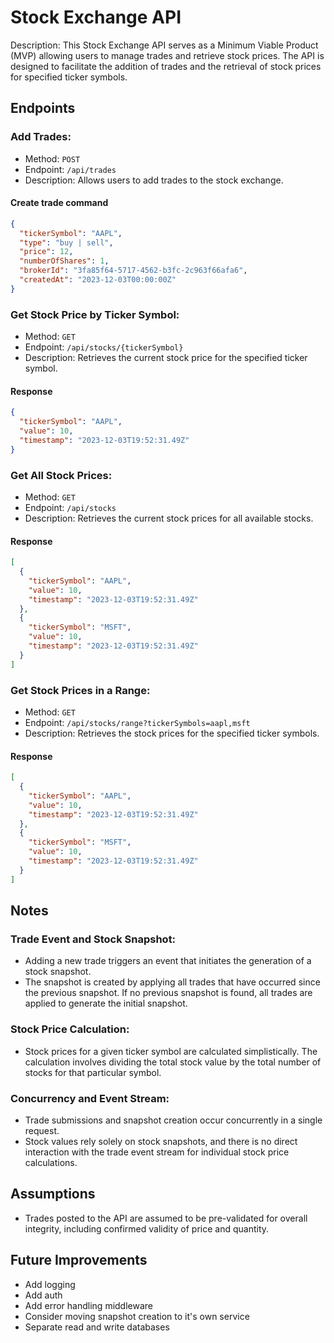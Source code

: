 # Stock Exchange API

Description:
This Stock Exchange API serves as a Minimum Viable Product (MVP) allowing users to manage trades and retrieve stock prices. The API is designed to facilitate the addition of trades and the retrieval of stock prices for specified ticker symbols.

## Endpoints

### Add Trades:

- Method: `POST`
- Endpoint: `/api/trades`
- Description: Allows users to add trades to the stock exchange.

#### Create trade command

```json
{
  "tickerSymbol": "AAPL",
  "type": "buy | sell",
  "price": 12,
  "numberOfShares": 1,
  "brokerId": "3fa85f64-5717-4562-b3fc-2c963f66afa6",
  "createdAt": "2023-12-03T00:00:00Z"
}
```

### Get Stock Price by Ticker Symbol:

- Method: `GET`
- Endpoint: `/api/stocks/{tickerSymbol}`
- Description: Retrieves the current stock price for the specified ticker symbol.

#### Response

```json
{
  "tickerSymbol": "AAPL",
  "value": 10,
  "timestamp": "2023-12-03T19:52:31.49Z"
}
```

### Get All Stock Prices:

- Method: `GET`
- Endpoint: `/api/stocks`
- Description: Retrieves the current stock prices for all available stocks.

#### Response

```json
[
  {
    "tickerSymbol": "AAPL",
    "value": 10,
    "timestamp": "2023-12-03T19:52:31.49Z"
  },
  {
    "tickerSymbol": "MSFT",
    "value": 10,
    "timestamp": "2023-12-03T19:52:31.49Z"
  }
]
```

### Get Stock Prices in a Range:

- Method: `GET`
- Endpoint: `/api/stocks/range?tickerSymbols=aapl,msft`
- Description: Retrieves the stock prices for the specified ticker symbols.

#### Response

```json
[
  {
    "tickerSymbol": "AAPL",
    "value": 10,
    "timestamp": "2023-12-03T19:52:31.49Z"
  },
  {
    "tickerSymbol": "MSFT",
    "value": 10,
    "timestamp": "2023-12-03T19:52:31.49Z"
  }
]
```

## Notes

### Trade Event and Stock Snapshot:

- Adding a new trade triggers an event that initiates the generation of a stock snapshot.
- The snapshot is created by applying all trades that have occurred since the previous snapshot. If no previous snapshot is found, all trades are applied to generate the initial snapshot.

### Stock Price Calculation:

- Stock prices for a given ticker symbol are calculated simplistically. The calculation involves dividing the total stock value by the total number of stocks for that particular symbol.

### Concurrency and Event Stream:

- Trade submissions and snapshot creation occur concurrently in a single request.
- Stock values rely solely on stock snapshots, and there is no direct interaction with the trade event stream for individual stock price calculations.

## Assumptions

- Trades posted to the API are assumed to be pre-validated for overall integrity, including confirmed validity of price and quantity.

## Future Improvements

- Add logging
- Add auth
- Add error handling middleware
- Consider moving snapshot creation to it's own service
- Separate read and write databases
